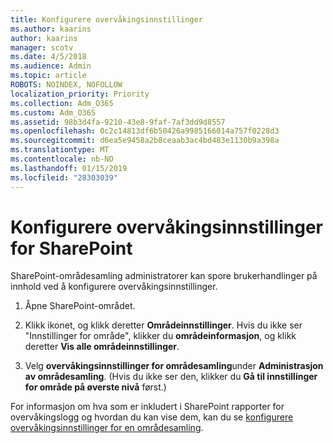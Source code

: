 ```yaml
---
title: Konfigurere overvåkingsinnstillinger
ms.author: kaarins
author: kaarins
manager: scotv
ms.date: 4/5/2018
ms.audience: Admin
ms.topic: article
ROBOTS: NOINDEX, NOFOLLOW
localization_priority: Priority
ms.collection: Adm_O365
ms.custom: Adm_O365
ms.assetid: 98b3d4fa-9210-43e8-9faf-7af3dd9d8557
ms.openlocfilehash: 0c2c14813df6b50426a9985166014a757f0228d3
ms.sourcegitcommit: d6ea5e9458a2b8ceaab3ac4bd483e1130b9a398a
ms.translationtype: MT
ms.contentlocale: nb-NO
ms.lasthandoff: 01/15/2019
ms.locfileid: "28303039"
---
```

# <a name="configure-sharepoint-audit-settings"></a>Konfigurere overvåkingsinnstillinger for SharePoint

SharePoint-områdesamling administratorer kan spore brukerhandlinger på innhold ved å konfigurere overvåkingsinnstillinger.
  
1. Åpne SharePoint-området.
    
2. Klikk ikonet, og klikk deretter **Områdeinnstillinger**. Hvis du ikke ser "Innstillinger for område", klikker du **områdeinformasjon**, og klikk deretter **Vis alle områdeinnstillinger**.
    
3. Velg **overvåkingsinnstillinger for områdesamling**under **Administrasjon av områdesamling**. (Hvis du ikke ser den, klikker du **Gå til innstillinger for område på øverste nivå** først.) 
    
For informasjon om hva som er inkludert i SharePoint rapporter for overvåkingslogg og hvordan du kan vise dem, kan du se [konfigurere overvåkingsinnstillinger for en områdesamling](https://go.microsoft.com/fwlink/?linkid=404050).
  

